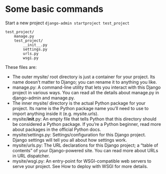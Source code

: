 # Some basic commands
Start a new project
`django-admin startproject test_project`

```
test_project/
    manage.py
    test_project/
        __init__.py
        settings.py
        urls.py
        wsgi.py
```
These files are:

* The outer mysite/ root directory is just a container for your project. Its name doesn’t matter to Django; you can rename it to anything you like.
* manage.py: A command-line utility that lets you interact with this Django project in various ways. You can read all the details about manage.py in django-admin and manage.py.
* The inner mysite/ directory is the actual Python package for your project. Its name is the Python package name you’ll need to use to import anything inside it (e.g. mysite.urls).
* mysite/__init__.py: An empty file that tells Python that this directory should be considered a Python package. If you’re a Python beginner, read more about packages in the official Python docs.
* mysite/settings.py: Settings/configuration for this Django project. Django settings will tell you all about how settings work.
* mysite/urls.py: The URL declarations for this Django project; a “table of contents” of your Django-powered site. You can read more about URLs in URL dispatcher.
* mysite/wsgi.py: An entry-point for WSGI-compatible web servers to serve your project. See How to deploy with WSGI for more details.
